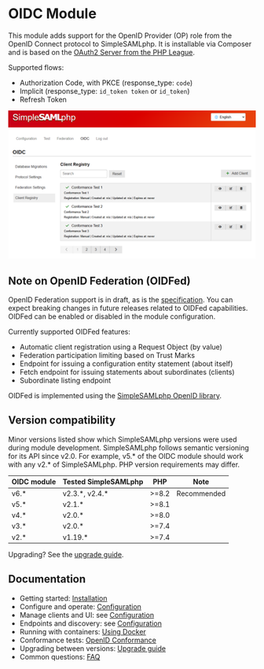 # OIDC Module

This module adds support for the OpenID Provider (OP) role from the
OpenID Connect protocol to SimpleSAMLphp. It is installable via Composer
and is based on the
[OAuth2 Server from the PHP League](https://oauth2.thephpleague.com/).

Supported flows:

- Authorization Code, with PKCE (response_type: `code`)
- Implicit (response_type: `id_token token` or `id_token`)
- Refresh Token

![Main screen capture](oidc.png)

## Note on OpenID Federation (OIDFed)

OpenID Federation support is in draft, as is the
[specification](https://openid.net/specs/openid-federation-1_0). You can
expect breaking changes in future releases related to OIDFed
capabilities. OIDFed can be enabled or disabled in the module
configuration.

Currently supported OIDFed features:

- Automatic client registration using a Request Object (by value)
- Federation participation limiting based on Trust Marks
- Endpoint for issuing a configuration entity statement (about itself)
- Fetch endpoint for issuing statements about subordinates (clients)
- Subordinate listing endpoint

OIDFed is implemented using the
[SimpleSAMLphp OpenID library](https://github.com/simplesamlphp/openid).

## Version compatibility

Minor versions listed show which SimpleSAMLphp versions were used during
module development. SimpleSAMLphp follows semantic versioning for its
API since v2.0. For example, v5.\* of the OIDC module should work with
any v2.\* of SimpleSAMLphp. PHP version requirements may differ.

| OIDC module | Tested SimpleSAMLphp |  PHP   | Note        |
|:------------|:---------------------|:------:|-------------|
| v6.\*       | v2.3.\*, v2.4.\*     | \>=8.2 | Recommended |
| v5.\*       | v2.1.\*              | \>=8.1 |             |
| v4.\*       | v2.0.\*              | \>=8.0 |             |
| v3.\*       | v2.0.\*              | \>=7.4 |             |
| v2.\*       | v1.19.\*             | \>=7.4 |             |

Upgrading? See the [upgrade guide](oidc-upgrade.md).

## Documentation

- Getting started: [Installation](oidc-installation.md)
- Configure and operate: [Configuration](oidc-configuration.md)
- Manage clients and UI: see [Configuration](oidc-configuration.md#relying-party-rp-administration)
- Endpoints and discovery: see
  [Configuration](oidc-configuration.md#endpoint-locations-and-well-known-urls)
- Running with containers: [Using Docker](oidc-docker.md)
- Conformance tests: [OpenID Conformance](oidc-conformance.md)
- Upgrading between versions: [Upgrade guide](oidc-upgrade.md)
- Common questions: [FAQ](oidc-faq.md)
